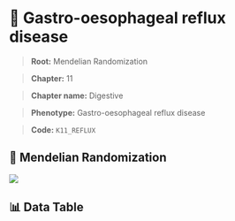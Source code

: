 # 🧪 Gastro-oesophageal reflux disease

> **Root:** Mendelian Randomization

> **Chapter:** 11  

> **Chapter name:** Digestive

> **Phenotype:** Gastro-oesophageal reflux disease  

> **Code:** `K11_REFLUX`

## 🧬 Mendelian Randomization  

<img src="/MR/Figures/Forward/K11_REFLUX.png"/>

## 📊 Data Table

<CsvTableMRF src="/MR_Data/Forward/K11_REFLUX.csv"/>
